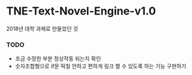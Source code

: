 # TNE-Text-Novel-Engine-v1.0

2018년 대학 과제로 만들었던 것

### TODO 
- 조금 수정한 부분 정상작동 되는지 확인
- 숫자조합형으로 if문 떡칠 안하고 편하게 링크 짤 수 있도록 하는 기능 구현하기
